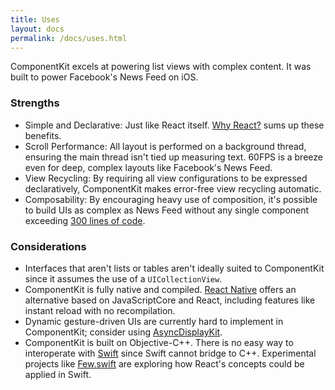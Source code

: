 ```yaml
---
title: Uses
layout: docs
permalink: /docs/uses.html
---
```


ComponentKit excels at powering list views with complex content. It was built to power Facebook's News Feed on iOS.

### Strengths

- Simple and Declarative: Just like React itself. [Why React?](http://facebook.github.io/react/docs/why-react.html) sums up these benefits.
- Scroll Performance: All layout is performed on a background thread, ensuring the main thread isn't tied up measuring text. 60FPS is a breeze even for deep, complex layouts like Facebook's News Feed.
- View Recycling: By requiring all view configurations to be expressed declaratively, ComponentKit makes error-free view recycling automatic.
- Composability: By encouraging heavy use of composition, it's possible to build UIs as complex as News Feed without any single component exceeding [300 lines of code](under-300-lines.html).

### Considerations

- Interfaces that aren't lists or tables aren't ideally suited to ComponentKit since it assumes the use of a `UICollectionView`.
- ComponentKit is fully native and compiled. [React Native](https://code.facebook.com/videos/786462671439502/react-js-conf-2015-keynote-introducing-react-native-/) offers an alternative based on JavaScriptCore and React, including features like instant reload with no recompilation.
- Dynamic gesture-driven UIs are currently  hard to implement in ComponentKit; consider&nbsp;using&nbsp;[AsyncDisplayKit](http://asyncdisplaykit.org).
- ComponentKit is built on Objective-C++. There is no easy way to interoperate with [Swift](https://developer.apple.com/swift/) since Swift cannot bridge to C++. Experimental projects like [Few.swift](https://github.com/joshaber/Few.swift) are exploring how React's concepts could be applied in Swift.
